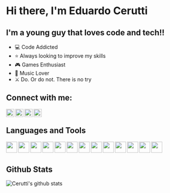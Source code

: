 # Hi there, I'm Eduardo Cerutti

## I'm a young guy that loves code and tech!!
- :computer: Code Addicted
- :star: Always looking to improve my skills
- :video_game: Games Enthusiast
- :musical_note: Music Lover
- :crossed_swords: Do. Or do not. There is no try

## Connect with me:
[<img align='left' alt='' width='22px' src='https://cdn.jsdelivr.net/npm/simple-icons@3.7.0/icons/instagram.svg' />][instagram]
[<img align='left' alt='' width='22px' src='https://cdn.jsdelivr.net/npm/simple-icons@3.7.0/icons/facebook.svg' />][facebook]
[<img align='left' alt='' width='22px' src='https://cdn.jsdelivr.net/npm/simple-icons@3.7.0/icons/linkedin.svg' />][linkedin]
[<img align='left' alt='' width='22px' src='https://cdn.jsdelivr.net/npm/simple-icons@3.7.0/icons/twitch.svg' />][twitch]
<br/>

## Languages and Tools
<img align='left' alt='' width='30px' src="https://img.icons8.com/plasticine/100/000000/react.png"/>
<img align='left' alt='' width='30px' src="https://img.icons8.com/color/48/000000/css3.png"/>
<img align='left' alt='' width='30px' src="https://img.icons8.com/color/48/000000/sass.png"/>
<img align='left' alt='' width='30px' src="https://img.icons8.com/color/48/000000/typescript.png"/>
<img align='left' alt='' width='30px' src="https://img.icons8.com/color/48/000000/javascript.png"/>
<img align='left' alt='' width='30px' src="https://img.icons8.com/color/48/000000/python.png"/>
<img align='left' alt='' width='30px' src="https://img.icons8.com/color/48/000000/java-coffee-cup-logo.png"/>
<img align='left' alt='' width='30px' src="https://img.icons8.com/color/48/000000/ruby-programming-language.png"/>
<img align='left' alt='' width='30px' src="https://img.icons8.com/color/48/000000/postgreesql.png"/>
<img align='left' alt='' width='30px' src="https://img.icons8.com/color/48/000000/mongodb.png"/>
<img align='left' alt='' width='30px' src="https://img.icons8.com/color/48/000000/linux.png"/>
<img align='left' alt='' width='30px' src="https://img.icons8.com/color/48/000000/android-os.png"/>
<img align='left' alt='' width='30px' src="https://img.icons8.com/color/48/000000/git.png"/>
<br/>
<br/>

## Github Stats
<img align='left' alt="Cerutti's github stats" src='https://github-readme-stats.vercel.app/api?username=TCsTheMechanic&count_private=true&show_icons=true' />

[instagram]: [https://www.instagram.com/ceruttioliveira/
[facebook]: https://www.facebook.com/eduardo.ceruttioliveira/
[linkedin]: https://www.linkedin.com/in/eduardo-cerutti-de-oliveira-964b6017b/?locale=en_US
[twitch]: https://www.twitch.tv/tcsthemechanic_
